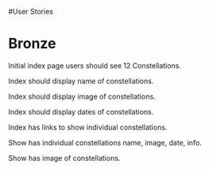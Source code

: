 #User Stories

<h1>Bronze</h1>
<p>Initial index page users should see 12 Constellations.</p>
<p>Index should display name of constellations.</p>
<p>Index should display image of constellations.</p>
<p>Index should display dates of constellations.</p>
<p>Index has links to show individual constellations. </p>
<p>Show has individual constellations name, image, date, info.</p>
<p>Show has image of constellations.</p>
